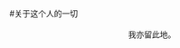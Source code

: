 <html>
<head>
     <title>
     <meta charset=utf-8>
     </title>     
</head>
     <body> 
     #关于这个人的一切
     <br>
     <br>
    <center> 我亦留此地。</center><br>
     <br>
     <br>
    
          
</body>
</html>
